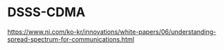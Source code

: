 # DSSS-CDMA

https://www.ni.com/ko-kr/innovations/white-papers/06/understanding-spread-spectrum-for-communications.html 


